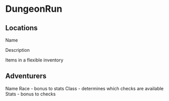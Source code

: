 # DungeonRun

## Locations

Name

Description

Items in a flexible inventory


## Adventurers

Name
Race - bonus to stats
Class - determines which checks are available
Stats - bonus to checks

